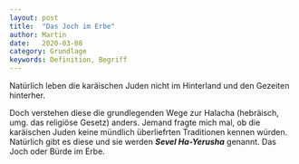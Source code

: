 ```yaml
---
layout: post
title:  "Das Joch im Erbe"
author: Martin
date:   2020-03-08
category: Grundlage
keywords: Definition, Begriff
---
```


Natürlich leben die karäischen Juden nicht im Hinterland und den Gezeiten hinterher.

Doch verstehen diese die grundlegenden Wege zur Halacha (hebräisch, umg. das religiöse Gesetz) anders. Jemand fragte mich mal, ob die karäischen Juden keine mündlich überliefrten Traditionen kennen würden. Natürlich gibt es diese und sie werden **_Sevel Ha-Yerusha_** genannt. Das Joch oder Bürde im Erbe. 

